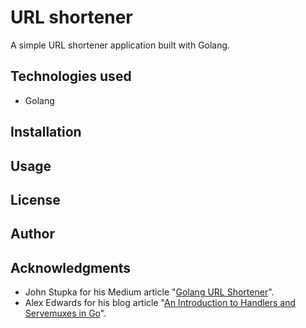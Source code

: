 # URL shortener

A simple URL shortener application built with Golang.

## Technologies used

- Golang

## Installation

## Usage

## License

## Author

## Acknowledgments

- John Stupka for his Medium article "[Golang URL Shortener](https://jrstupkadev.medium.com/golang-url-shortener-22ba6c970792)".
- Alex Edwards for his blog article "[An Introduction to Handlers and Servemuxes in Go](https://www.alexedwards.net/blog/an-introduction-to-handlers-and-servemuxes-in-go)".

